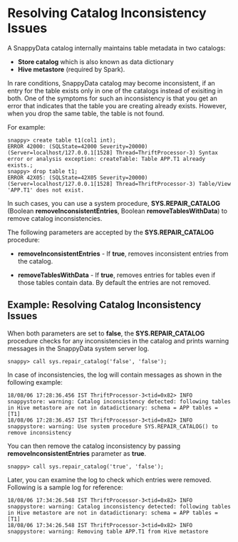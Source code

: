 # Resolving Catalog Inconsistency Issues

A SnappyData catalog internally maintains table metadata in two catalogs:

*	**Store catalog** which is also known as data dictionary
*	**Hive metastore** (required by Spark).
	
In rare conditions, SnappyData catalog may become inconsistent, if an entry for the table exists only in one of the catalogs instead of exisiting in both.  One of the symptoms for such an inconsistency is that you get an error that indicates that the table you are creating already exists. However, when you drop the same table, the table is not found.

For example:

```
snappy> create table t1(col1 int);
ERROR 42000: (SQLState=42000 Severity=20000) (Server=localhost/127.0.0.1[1528] Thread=ThriftProcessor-3) Syntax error or analysis exception: createTable: Table APP.T1 already exists.;
snappy> drop table t1;
ERROR 42X05: (SQLState=42X05 Severity=20000) (Server=localhost/127.0.0.1[1528] Thread=ThriftProcessor-3) Table/View 'APP.T1' does not exist.
```

In such cases, you can use a system procedure, **SYS.REPAIR_CATALOG** (Boolean **removeInconsistentEntries**, Boolean **removeTablesWithData**) to remove catalog inconsistencies.

The following parameters are accepted by the **SYS.REPAIR_CATALOG** procedure:

*	**removeInconsistentEntries** - If **true**, removes inconsistent entries from the catalog.

*	**removeTablesWithData** - If **true**, removes entries for tables even if those tables contain data. By default the entries are not removed.

## Example: Resolving Catalog Inconsistency Issues

When both parameters are set to **false**, the **SYS.REPAIR_CATALOG** procedure checks for any inconsistencies in the catalog and prints warning messages in the SnappyData system server log.

```
snappy> call sys.repair_catalog('false', 'false');
```

In case of inconsistencies, the log will contain messages as shown in the following example:

```
18/08/06 17:28:36.456 IST ThriftProcessor-3<tid=0x82> INFO snappystore: warning: Catalog inconsistency detected: following tables in Hive metastore are not in datadictionary: schema = APP tables = [T1]
18/08/06 17:28:36.457 IST ThriftProcessor-3<tid=0x82> INFO snappystore: warning: Use system procedure SYS.REPAIR_CATALOG() to remove inconsistency

```

You can then remove the catalog inconsistency by passing **removeInconsistentEntries** parameter as **true**.

```
snappy> call sys.repair_catalog('true', 'false');
```

Later, you can examine the log to check which entries were removed. Following is a sample log for reference:

```
18/08/06 17:34:26.548 IST ThriftProcessor-3<tid=0x82> INFO snappystore: warning: Catalog inconsistency detected: following tables in Hive metastore are not in datadictionary: schema = APP tables = [T1]
18/08/06 17:34:26.548 IST ThriftProcessor-3<tid=0x82> INFO snappystore: warning: Removing table APP.T1 from Hive metastore
```
